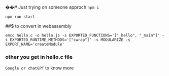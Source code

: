 ��#   Just trying on someone approch
 
  ``` npm i ```

``` npm run start  ``` 


##$ to convert in webassembly 

``` emcc hello.c -o hello.js -s EXPORTED_FUNCTIONS='["_hello", "_main"]' -s EXPORTED_RUNTIME_METHODS='["cwrap"]' -s MODULARIZE -s EXPORT_NAME='createModule' ```

### other you get in hello.c file 


``` Google or chatGPT ``` to know more
